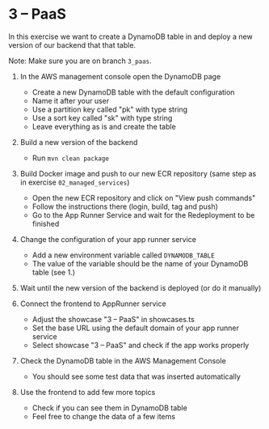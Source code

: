 # 3 – PaaS

In this exercise we want to create a DynamoDB table in and deploy a new version of our backend that that table.

Note: Make sure you are on branch `3_paas`.

1. In the AWS management console open the DynamoDB page

    - Create a new DynamoDB table with the default configuration
    - Name it after your user
    - Use a partition key called "pk" with type string
    - Use a sort key called "sk" with type string
    - Leave everything as is and create the table

2. Build a new version of the backend

    - Run `mvn clean package`

3. Build Docker image and push to our new ECR repository (same step as in exercise `02_managed_services`)

    - Open the new ECR repository and click on "View push commands"
    - Follow the instructions there (login, build, tag and push)
    - Go to the App Runner Service and wait for the Redeployment to be finished 

4. Change the configuration of your app runner service

    - Add a new environment variable called `DYNAMODB_TABLE`
    - The value of the variable should be the name of your DynamoDB table (see 1.)

5. Wait until the new version of the backend is deployed (or do it manually)

6. Connect the frontend to AppRunner service

    - Adjust the showcase "3 – PaaS" in showcases.ts
    - Set the base URL using the default domain of your app runner service
    - Select showcase "3 – PaaS" and check if the app works properly

7. Check the DynamoDB table in the AWS Management Console

    - You should see some test data that was inserted automatically

8. Use the frontend to add few more topics
    - Check if you can see them in DynamoDB table
    - Feel free to change the data of a few items
